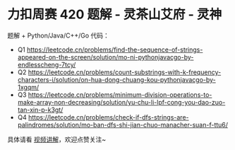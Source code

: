 # 力扣周赛 420 题解 - 灵茶山艾府 - 灵神

题解 + Python/Java/C++/Go 代码：

- Q1 https://leetcode.cn/problems/find-the-sequence-of-strings-appeared-on-the-screen/solution/mo-ni-pythonjavacgo-by-endlesscheng-7tcy/
- Q2 https://leetcode.cn/problems/count-substrings-with-k-frequency-characters-i/solution/on-hua-dong-chuang-kou-pythonjavacgo-by-1xgqm/
- Q3 https://leetcode.cn/problems/minimum-division-operations-to-make-array-non-decreasing/solution/yu-chu-li-lpf-cong-you-dao-zuo-tan-xin-p-k3gt/
- Q4 https://leetcode.cn/problems/check-if-dfs-strings-are-palindromes/solution/mo-ban-dfs-shi-jian-chuo-manacher-suan-f-ttu6/

具体请看 [视频讲解](https://www.bilibili.com/video/BV1UcyYY4EnQ/)，欢迎点赞关注~
